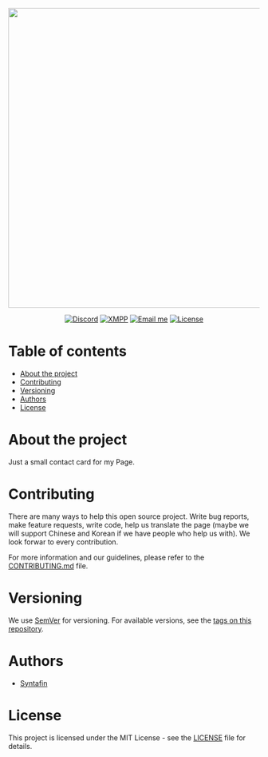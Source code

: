 <p align="center"><a href="https://syntafin.dev" target="_blank"><img src="https://share.syntafin.de/github/dev_slogan.png" width="600" /></a></p>

<p align="center">
<a href="https://discord.gg/7NqGZfn" target="_blank"><img src="https://img.shields.io/discord/616573354685759488?color=fe93db&label=Discord&style=for-the-badge" alt="Discord" /></a>
<a href="xmpp://syntafin@tengu.chat"><img src="https://img.shields.io/static/v1?label=XMPP&message=syntafin@tengu.chat&color=fe93db&style=for-the-badge" alt="XMPP" /></a>
<a href="mailto://mail@syntaf.in"><img src="https://img.shields.io/static/v1?label=Mail&message=mail@syntaf.in&color=fe93db&style=for-the-badge" alt="Email me" /></a>
<a href="LICENSE"><img src="https://img.shields.io/static/v1?label=Lizenz&message=MIT&color=fe93db&style=for-the-badge" alt="License" /></a>
</p>

# Table of contents

* [About the project](#about-the-project)
* [Contributing](#contributing)
* [Versioning](#versioning)
* [Authors](#authors)
* [License](#license)

# About the project

Just a small contact card for my Page.

# Contributing

There are many ways to help this open source project. Write bug reports, make feature requests, write code, help us translate the page (maybe we will support Chinese and Korean if we have people who help us with). We look forwar to every contribution.

For more information and our guidelines, please refer to the [CONTRIBUTING.md](CONTRIBUTING.md) file.

# Versioning

We use [SemVer](http://semver.org/) for versioning. For available versions, see the [tags on this repository](tags). 

# Authors

* [Syntafin](https://github.com/syntafin)

# License

This project is licensed under the MIT License - see the [LICENSE](LICENSE) file for details.